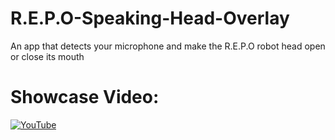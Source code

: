 # R.E.P.O-Speaking-Head-Overlay
An app that detects your microphone and make the R.E.P.O robot head open or close its mouth

# Showcase Video:

[![YouTube](https://i.ytimg.com/vi/q6A8Z27x5aI/hqdefault.jpg)](https://youtu.be/q6A8Z27x5aI?si=ZLEUqJu5vPDpDXdG)